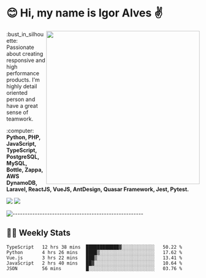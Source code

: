 # :blush: Hi, my name is Igor Alves :v:

<img src="https://github-readme-stats.vercel.app/api?username=iguit0&show_icons=true&count_private=true&theme=onedark" min-width="400px" max-width="400px" width="400px" align="right" />

<p align="left"> 
  :bust_in_silhouette: Passionate about creating responsive and high performance products.
  I'm highly detail oriented person and have a great sense of teamwork.
</p>

<p align="left">
  :computer: <strong>Python, PHP, JavaScript, TypeScript, PostgreSQL, MySQL, Bottle, Zappa, AWS DynamoDB, Laravel, ReactJS, VueJS, AntDesign, Quasar Framework, Jest, Pytest.</strong>
</p>

<p align="left">
  <a href="https://www.linkedin.com/in/igor-lucio-alves" target="_blank" rel="noopener noreferrer" alt="LinkedIn">
  <img src="https://img.shields.io/badge/LinkedIn-0077B5?style=for-the-badge&logo=linkedin&logoColor=white" /></a>

  <a href="https://t.me/iguit0" target="_blank" rel="noopener noreferrer" alt="Telegram">
  <img src="https://img.shields.io/badge/Telegram-2CA5E0?style=for-the-badge&logo=telegram&logoColor=white" /></a>
</p>

![-----------------------------------------------------](https://raw.githubusercontent.com/andreasbm/readme/master/assets/lines/aqua.png)

## :man_technologist: Weekly Stats
<!--START_SECTION:waka-->
```text
TypeScript   12 hrs 38 mins  ████████████▓░░░░░░░░░░░░   50.22 % 
Python       4 hrs 26 mins   ████▒░░░░░░░░░░░░░░░░░░░░   17.62 % 
Vue.js       3 hrs 22 mins   ███▒░░░░░░░░░░░░░░░░░░░░░   13.41 % 
JavaScript   2 hrs 40 mins   ██▓░░░░░░░░░░░░░░░░░░░░░░   10.64 % 
JSON         56 mins         █░░░░░░░░░░░░░░░░░░░░░░░░   03.76 % 
```
<!--END_SECTION:waka-->
